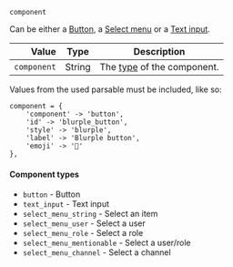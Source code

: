 `component`

Can be either a [Button](button.md), a [Select menu](select-menu.md) or a [Text input](text-input.md).

| Value       | Type   | Description                     |
|------------:|--------|---------------------------------|
| `component` | String | The [type][1] of the component. |

Values from the used parsable must be included, like so:

```sc
component = {
    'component' -> 'button',
    'id' -> 'blurple_button',
    'style' -> 'blurple',
    'label' -> 'Blurple button',
    'emoji' -> '🚪'
},
```

#### Component types

* `button` - Button
* `text_input` - Text input
* `select_menu_string` - Select an item
* `select_menu_user` - Select a user
* `select_menu_role` - Select a role
* `select_menu_mentionable` - Select a user/role
* `select_menu_channel` - Select a channel

[1]: #component-types